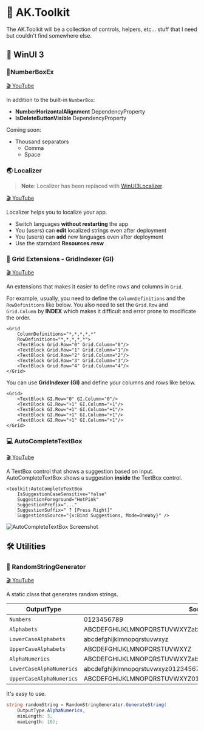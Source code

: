 # 🧰 AK.Toolkit

The AK.Toolkit will be a collection of controls, helpers, etc... stuff that I need but couldn't find somewhere else.

## 🔵 WinUI 3

### 🔢NumberBoxEx

[🎬 YouTube](https://youtu.be/ai-koyvgbWY)

In addition to the built-in `NumberBox`:

- **NumberHorizontalAlignment** DependencyProperty
- **IsDeleteButtonVisible** DependencyProperty

Coming soon:

- Thousand separators
  - Comma
  - Space

### 🌏 Localizer

> **Note**: Localizer has been replaced with [WinUI3Localizer](https://github.com/AndrewKeepCoding/WinUI3Localizer).

[🎬 YouTube](https://youtu.be/6Y5saLQ9bcs)

Localizer helps you to localize your app.

- Switch languages **without restarting** the app
- You (users) can **edit** localized strings even after deployment
- You (users) can **add** new languages even after deployment
- Use the starndard **Resources.resw**

### 🏁 Grid Extensions - GridIndexer (GI)

[🎬 YouTube](https://youtu.be/akqjnqsy-ME)

An extensions that makes it easier to define rows and columns in `Grid`.

For example, usually, you need to define the `ColumnDefinitions` and the `RowDefinitions` like below. You also need to set the `Grid.Row` and `Grid.Column` by **INDEX** which makes it difficult and error prone to modificate the order.

```xaml
<Grid
    ColumnDefinitions="*,*,*,*,*"
    RowDefinitions="*,*,*,*,*">
    <TextBlock Grid.Row="0" Grid.Column="0"/>
    <TextBlock Grid.Row="1" Grid.Column="1"/>
    <TextBlock Grid.Row="2" Grid.Column="2"/>
    <TextBlock Grid.Row="3" Grid.Column="3"/>
    <TextBlock Grid.Row="4" Grid.Column="4"/>
</Grid>

```

You can use **GridIndexer (GI)** and define your columns and rows like below.

```xaml
<Grid>
    <TextBlock GI.Row="0" GI.Column="0"/>
    <TextBlock GI.Row="+1" GI.Column="+1"/>
    <TextBlock GI.Row="+1" GI.Column="+1"/>
    <TextBlock GI.Row="+1" GI.Column="+1"/>
    <TextBlock GI.Row="+1" GI.Column="+1"/>
</Grid>
```

### 💻 AutoCompleteTextBox

[🎬 YouTube](https://youtu.be/G17jbGSXLnk)

A TextBox control that shows a suggestion based on input.
AutoCompleteTextBox shows a suggestion **inside** the TextBox control.

```xaml
<toolkit:AutoCompleteTextBox
    IsSuggestionCaseSensitive="false"
    SuggestionForeground="HotPink"
    SuggestionPrefix="..."
    SuggestionSuffix=" ? [Press Right]"
    SuggestionsSource="{x:Bind Suggestions, Mode=OneWay}" />
```

![AutoCompleteTextBox Screenshot](Assets/auto-complete-textbox-sample-screenshot.png)

## 🛠️ Utilities

### 🧩 RandomStringGenerator

[🎬 YouTube](https://youtu.be/G17jbGSXLnk)

A static class that generates random strings.

| OutputType               | Source                                                         |
| ------------------------ | -------------------------------------------------------------- |
| `Numbers`                | 0123456789                                                     |
| `Alphabets`              | ABCDEFGHIJKLMNOPQRSTUVWXYZabcdefghijklmnopqrstuvwxyz           |
| `LowerCaseAlphabets`     | abcdefghijklmnopqrstuvwxyz                                     |
| `UpperCaseAlphabets`     | ABCDEFGHIJKLMNOPQRSTUVWXYZ                                     |
| `AlphaNumerics`          | ABCDEFGHIJKLMNOPQRSTUVWXYZabcdefghijklmnopqrstuvwxyz0123456789 |
| `LowerCaseAlphaNumerics` | abcdefghijklmnopqrstuvwxyz0123456789                           |
| `UpperCaseAlphaNumerics` | ABCDEFGHIJKLMNOPQRSTUVWXYZ0123456789                           |

It's easy to use.

```csharp
string randomString = RandomStringGenerator.GenerateString(
    OutputType.AlphaNumerics,
    minLength: 3,
    maxLength: 10);
```
